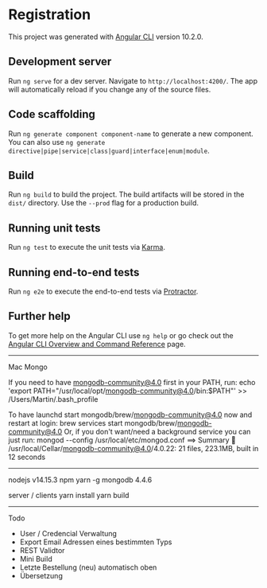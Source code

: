 # Registration

This project was generated with [Angular CLI](https://github.com/angular/angular-cli) version 10.2.0.

## Development server

Run `ng serve` for a dev server. Navigate to `http://localhost:4200/`. The app will automatically reload if you change any of the source files.

## Code scaffolding

Run `ng generate component component-name` to generate a new component. You can also use `ng generate directive|pipe|service|class|guard|interface|enum|module`.

## Build

Run `ng build` to build the project. The build artifacts will be stored in the `dist/` directory. Use the `--prod` flag for a production build.

## Running unit tests

Run `ng test` to execute the unit tests via [Karma](https://karma-runner.github.io).

## Running end-to-end tests

Run `ng e2e` to execute the end-to-end tests via [Protractor](http://www.protractortest.org/).

## Further help

To get more help on the Angular CLI use `ng help` or go check out the [Angular CLI Overview and Command Reference](https://angular.io/cli) page.


-----


Mac
Mongo


If you need to have mongodb-community@4.0 first in your PATH, run:
  echo 'export PATH="/usr/local/opt/mongodb-community@4.0/bin:$PATH"' >> /Users/Martin/.bash_profile


To have launchd start mongodb/brew/mongodb-community@4.0 now and restart at login:
  brew services start mongodb/brew/mongodb-community@4.0
Or, if you don't want/need a background service you can just run:
  mongod --config /usr/local/etc/mongod.conf
==> Summary
🍺  /usr/local/Cellar/mongodb-community@4.0/4.0.22: 21 files, 223.1MB, built in 12 seconds

-------

nodejs v14.15.3
npm yarn -g
mongodb 4.4.6

server / clients
yarn install
yarn build

---

Todo
- User / Credencial Verwaltung
- Export Email Adressen eines bestimmten Typs
- REST Validtor
- Mini Build
- Letzte Bestellung (neu) automatisch oben
- Übersetzung